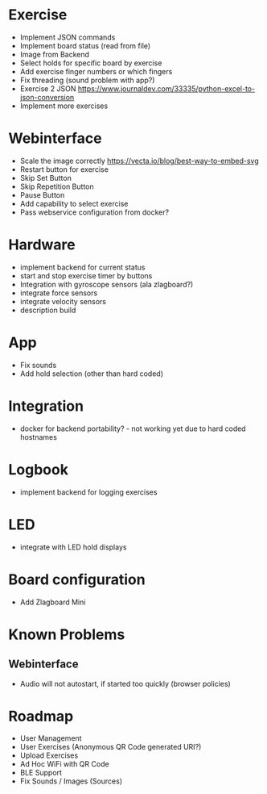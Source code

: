 # Exercise
- Implement JSON commands
- Implement board status (read from file)
- Image from Backend
- Select holds for specific board by exercise
- Add exercise finger numbers or which fingers
- Fix threading (sound problem with app?)
- Exercise 2 JSON https://www.journaldev.com/33335/python-excel-to-json-conversion
- Implement more exercises

# Webinterface
- Scale the image correctly https://vecta.io/blog/best-way-to-embed-svg
- Restart button for exercise
- Skip Set Button
- Skip Repetition Button
- Pause Button
- Add capability to select exercise
- Pass webservice configuration from docker?

# Hardware
- implement backend for current status
- start and stop exercise timer by buttons
- Integration with gyroscope sensors (ala zlagboard?)
- integrate force sensors
- integrate velocity sensors
- description build

# App
- Fix sounds
- Add hold selection (other than hard coded)

# Integration
- docker for backend portability? - not working yet due to hard coded hostnames

# Logbook
- implement backend for logging exercises

# LED 
- integrate with LED hold displays

# Board configuration
- Add Zlagboard Mini

# Known Problems
## Webinterface
- Audio will not autostart, if started too quickly (browser policies)

# Roadmap
- User Management
- User Exercises (Anonymous QR Code generated URI?)
- Upload Exercises
- Ad Hoc WiFi with QR Code
- BLE Support
- Fix Sounds / Images (Sources)